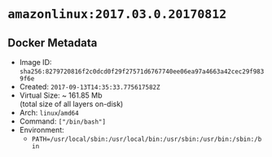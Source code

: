 # `amazonlinux:2017.03.0.20170812`

## Docker Metadata

- Image ID: `sha256:8279720816f2c0dcd0f29f27571d6767740ee06ea97a4663a42cec29f9839f6e`
- Created: `2017-09-13T14:35:33.775617582Z`
- Virtual Size: ~ 161.85 Mb  
  (total size of all layers on-disk)
- Arch: `linux`/`amd64`
- Command: `["/bin/bash"]`
- Environment:
  - `PATH=/usr/local/sbin:/usr/local/bin:/usr/sbin:/usr/bin:/sbin:/bin`
